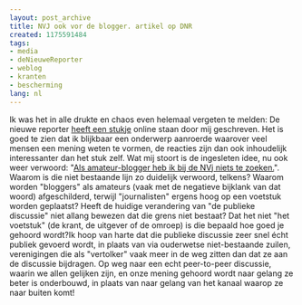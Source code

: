 ```yaml
---
layout: post_archive
title: NVJ ook vor de blogger. artikel op DNR
created: 1175591484
tags:
- media
- deNieuweReporter
- weblog
- kranten
- bescherming
lang: nl
---
```

Ik was het in alle drukte en chaos even helemaal vergeten te melden: De nieuwe reporter [heeft een stukje](http://denieuwereporter.nl/?p=840) online staan door mij geschreven. Het is goed te zien dat ik blijkbaar een onderwerp aanroerde waarover veel mensen een mening weten te vormen, de reacties zijn dan ook inhoudelijk interessanter dan het stuk zelf. Wat mij stoort is de ingesleten idee, nu ook weer verwoord: "[Als amateur-blogger heb ik bij de NVj niets te zoeken.](http://denieuwereporter.nl/?p=840#comment-29989)". Waarom is die niet bestaande lijn zo duidelijk verwoord, telkens? Waarom worden "bloggers" als amateurs (vaak met  de negatieve bijklank van dat woord) afgeschilderd, terwijl "journalisten" ergens hoog op een voetstuk worden geplaatst? Heeft de huidige verandering van "de publieke discussie" niet allang bewezen dat die grens niet bestaat? Dat het niet "het voetstuk" (de krant, de uitgever of de omroep) is die bepaald hoe goed je gehoord wordt?Ik hoop van harte dat die publieke discussie zeer snel écht publiek gevoerd wordt, in plaats van via ouderwetse niet-bestaande zuilen, verenigingen die als "vertolker" vaak meer in de weg zitten dan dat ze aan de discussie bijdragen. Op weg naar een echt peer-to-peer discussie, waarin we allen gelijken zijn, en onze mening gehoord wordt naar gelang ze beter is onderbouwd, in plaats van naar gelang van het kanaal waarop ze naar buiten komt!

